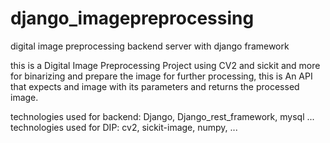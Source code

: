 # django_imagepreprocessing
digital image preprocessing backend server with django framework

this is a Digital Image Preprocessing Project using CV2 and sickit and more for binarizing and prepare the image for further processing,
this is An API that expects and image with its parameters and returns the processed image.

technologies used for backend: Django, Django_rest_framework, mysql ...
technologies used for DIP: cv2, sickit-image, numpy, ...
